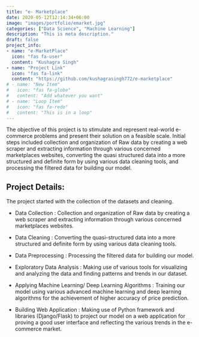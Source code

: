 ```yaml
---
title: "e- Marketplace"
date: 2020-05-12T12:14:34+06:00
image: "images/portfolio/emarket.jpg"
categories: ["Data Science", "Machine Learning"]
description: "This is meta description."
draft: false
project_info:
- name: "e-MarketPlace"
  icon: "fas fa-user"
  content: "Kushagra Singh"
- name: "Project Link"
  icon: "fas fa-link"
  content: "https://github.com/kushagrasingh772/e-marketplace"
# - name: "New Item"
#   icon: "fas fa-globe"
#   content: "Add whatever you want"
# - name: "Loop Item"
#   icon: "fas fa-redo"
#   content: "This is in a loop"
---
```


The objective of this project is to stimulate and represent real-world e-commerce problems and present their solution on a feasible scale. Initial steps included collection and organization of Raw data by creating a web scraper and extracting information through various concerned marketplaces websites, converting the quasi structured data into a more structured and definite form by using various data cleaning tools, and processing the filtered data for building our model.



## Project Details:

The project started with the collection of the datasets and cleaning.

- Data Collection : Collection and organization of Raw data by creating a web scraper and extracting information through various concerned marketplaces websites.

- Data Cleaning : Converting the quasi-structured data into a more structured and definite form by using various data cleaning tools.

- Data Preprocessing : Processing the filtered data for building our model.

- Exploratory Data Analysis : Making use of various tools for visualizing and analyzing the data and finding patterns and trends in our dataset.

- Applying Machine Learning/ Deep Learning Algorithms : Training our model using various advanced machine learning and deep learning algorithms for the achievement of higher accuracy of price prediction.

- Building Web Application : Making use of Python framework and libraries (Django/Flask) to project our model on a web application for proving a good user interface and reflecting the various trends in the e-commerce market.
